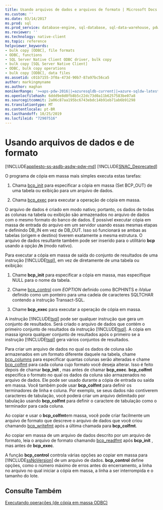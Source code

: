 ```yaml
---
title: Usando arquivos de dados e arquivos de formato | Microsoft Docs
ms.custom: ''
ms.date: 03/14/2017
ms.prod: sql
ms.prod_service: database-engine, sql-database, sql-data-warehouse, pdw
ms.reviewer: ''
ms.technology: native-client
ms.topic: reference
helpviewer_keywords:
- bulk copy [ODBC], file formats
- ODBC, functions
- SQL Server Native Client ODBC driver, bulk copy
- bulk copy [SQL Server Native Client]
- ODBC, bulk copy operations
- bulk copy [ODBC], data files
ms.assetid: c01b7155-3f0a-473d-90b7-87a97bc56ca5
author: markingmyname
ms.author: maghan
monikerRange: '>=aps-pdw-2016||=azuresqldb-current||=azure-sqldw-latest||>=sql-server-2016||=sqlallproducts-allversions||>=sql-server-linux-2017||=azuresqldb-mi-current'
ms.openlocfilehash: 6ddd9e8d0fb8b5c22dc73d0a11b6257583be07a8
ms.sourcegitcommit: 2a06c87aa195bc6743ebdc14b91eb71ab6b91298
ms.translationtype: MT
ms.contentlocale: pt-BR
ms.lasthandoff: 10/25/2019
ms.locfileid: "72907516"
---
```

# <a name="using-data-files-and-format-files"></a>Usando arquivos de dados e de formato
[!INCLUDE[appliesto-ss-asdb-asdw-pdw-md](../../includes/appliesto-ss-asdb-asdw-pdw-md.md)]
[!INCLUDE[SNAC_Deprecated](../../includes/snac-deprecated.md)]

  O programa de cópia em massa mais simples executa estas tarefas:  
  
1.  Chama [bcp_init](../../relational-databases/native-client-odbc-extensions-bulk-copy-functions/bcp-init.md) para especificar a cópia em massa (Set BCP_OUT) de uma tabela ou exibição para um arquivo de dados.  
  
2.  Chama [bcp_exec](../../relational-databases/native-client-odbc-extensions-bulk-copy-functions/bcp-exec.md) para executar a operação de cópia em massa.  
  
 O arquivo de dados é criado em modo nativo; portanto, os dados de todas as colunas na tabela ou exibição são armazenados no arquivo de dados com o mesmo formato do banco de dados. É possível executar cópia em massa de entrada do arquivo em um servidor usando essas mesmas etapas e definindo DB_IN em vez de DB_OUT. Isso só funcionará se ambas as tabelas (origem e destino) tiverem exatamente a mesma estrutura. O arquivo de dados resultante também pode ser inserido para o utilitário **bcp** usando a opção **/n** (modo nativo).  
  
 Para executar a cópia em massa de saída do conjunto de resultados de uma instrução [!INCLUDE[tsql](../../includes/tsql-md.md)], em vez de diretamente de uma tabela ou exibição:  
  
1.  Chame **bcp_init** para especificar a cópia em massa, mas especifique NULL para o nome da tabela.  
  
2.  Chame [bcp_control](../../relational-databases/native-client-odbc-extensions-bulk-copy-functions/bcp-control.md) com *EOPTION* definido como BCPHINTS e *iValue* definido como um ponteiro para uma cadeia de caracteres SQLTCHAR contendo a instrução Transact-SQL.  
  
3.  Chame **bcp_exec** para executar a operação de cópia em massa.  

 A instrução [!INCLUDE[tsql](../../includes/tsql-md.md)] pode ser qualquer instrução que gera um conjunto de resultados. Será criado o arquivo de dados que contém o primeiro conjunto de resultados da instrução [!INCLUDE[tsql](../../includes/tsql-md.md)]. A cópia em massa ignora qualquer conjunto de resultados após o primeiro se a instrução [!INCLUDE[tsql](../../includes/tsql-md.md)] gera vários conjuntos de resultados.  
  
 Para criar um arquivo de dados no qual os dados de coluna são armazenados em um formato diferente daquele na tabela, chame [bcp_columns](../../relational-databases/native-client-odbc-extensions-bulk-copy-functions/bcp-columns.md) para especificar quantas colunas serão alteradas e chame [bcp_colfmt](../../relational-databases/native-client-odbc-extensions-bulk-copy-functions/bcp-colfmt.md) para cada coluna cujo formato você deseja alterar. Isso é feito depois de chamar **bcp_init** , mas antes de chamar **bcp_exec**. **bcp_colfmt** especifica o formato no qual os dados da coluna são armazenados no arquivo de dados. Ele pode ser usado durante a cópia de entrada ou saída em massa. Você também pode usar **bcp_colfmt** para definir os terminadores de linha e coluna. Por exemplo, se seus dados não contiverem caracteres de tabulação, você poderá criar um arquivo delimitado por tabulação usando **bcp_colfmt** para definir o caractere de tabulação como o terminador para cada coluna.  
  
 Ao copiar e usar o **bcp_colfmt**em massa, você pode criar facilmente um arquivo de formato que descreve o arquivo de dados que você criou chamando [bcp_writefmt](../../relational-databases/native-client-odbc-extensions-bulk-copy-functions/bcp-writefmt.md) após a última chamada para **bcp_colfmt**.  
  
 Ao copiar em massa de um arquivo de dados descrito por um arquivo de formato, leia o arquivo de formato chamando [bcp_readfmt](../../relational-databases/native-client-odbc-extensions-bulk-copy-functions/bcp-readfmt.md) após **bcp_init** , mas antes de **bcp_exec**.  
  
 A função **bcp_control** controla várias opções ao copiar em massa para [!INCLUDE[ssNoVersion](../../includes/ssnoversion-md.md)] de um arquivo de dados. **bcp_control** define opções, como o número máximo de erros antes do encerramento, a linha no arquivo no qual iniciar a cópia em massa, a linha a ser interrompida e o tamanho do lote.  
  
## <a name="see-also"></a>Consulte Também  
 [Executando operações &#40;de cópia em massa ODBC&#41;](../../relational-databases/native-client-odbc-bulk-copy-operations/performing-bulk-copy-operations-odbc.md)  
  
  

